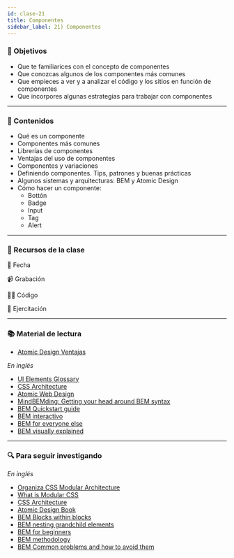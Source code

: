 ```yaml
---
id: clase-21
title: Componentes
sidebar_label: 21) Componentes
---
```


### 🏁 Objetivos

- Que te familiarices con el concepto de componentes
- Que conozcas algunos de los componentes más comunes
- Que empieces a ver y a analizar el código y los sitios en función de componentes
- Que incorpores algunas estrategias para trabajar con componentes

---

### 📝 Contenidos

- Qué es un componente
- Componentes más comunes
- Librerías de componentes
- Ventajas del uso de componentes
- Componentes y variaciones
- Definiendo componentes. Tips, patrones y buenas prácticas
- Algunos sistemas y arquitecturas: BEM y Atomic Design
- Cómo hacer un componente:
  - Bottón
  - Badge
  - Input
  - Tag
  - Alert

---

### 🚀 Recursos de la clase

📆 Fecha

📹 Grabación

👩‍💻 Código

💪 Ejercitación

---

### 📚 Material de lectura

- [Atomic Design Ventajas](https://uifrommars.com/atomic-design-ventajas/)

_En inglés_

- [UI Elements Glossary](https://careerfoundry.com/en/blog/ui-design/ui-element-glossary/)
- [CSS Architecture](https://philipwalton.com/articles/css-architecture/)
- [Atomic Web Design](https://bradfrost.com/blog/post/atomic-web-design/)
- [MindBEMding: Getting your head around BEM syntax](https://csswizardry.com/2013/01/mindbemding-getting-your-head-round-bem-syntax/)
- [BEM Quickstart guide](https://scalablecss.com/bem-quickstart-guide/)
- [BEM interactivo](https://9elements.com/bem-cheat-sheet/)
- [BEM for everyone else](https://medium.com/@davehouse_80809/bem-for-everyone-else-89ccc8ad66f2)
- [BEM visually explained](https://keepinguptodate.com/pages/2020/05/bem-visually-explained/)

---

### 🔍 Para seguir investigando

_En inglés_

- [Organiza CSS Modular Architecture](https://snipcart.com/blog/organize-css-modular-architecture)
- [What is Modular CSS](https://spaceninja.com/2018/09/18/what-is-modular-css/)
- [CSS Architecture](https://zellwk.com/blog/css-architecture-1/)
- [Atomic Design Book](https://atomicdesign.bradfrost.com/table-of-contents/)
- [BEM Blocks within blocks](https://scalablecss.com/bem-blocks-within-blocks/)
- [BEM nesting grandchild elements](https://scalablecss.com/bem-nesting-grandchild-elements/)
- [BEM for beginners](https://www.smashingmagazine.com/2018/06/bem-for-beginners/)
- [BEM methodology](https://en.bem.info/methodology/)
- [BEM Common problems and how to avoid them](https://www.smashingmagazine.com/2016/06/battling-bem-extended-edition-common-problems-and-how-to-avoid-them/)
